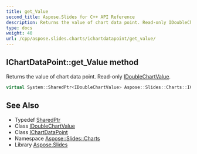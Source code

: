 ```yaml
---
title: get_Value
second_title: Aspose.Slides for C++ API Reference
description: Returns the value of chart data point. Read-only IDoubleChartValue.
type: docs
weight: 40
url: /cpp/aspose.slides.charts/ichartdatapoint/get_value/
---
```

## IChartDataPoint::get_Value method


Returns the value of chart data point. Read-only [IDoubleChartValue](../../idoublechartvalue/).

```cpp
virtual System::SharedPtr<IDoubleChartValue> Aspose::Slides::Charts::IChartDataPoint::get_Value()=0
```

## See Also

* Typedef [SharedPtr](../../../system/sharedptr/)
* Class [IDoubleChartValue](../../idoublechartvalue/)
* Class [IChartDataPoint](../)
* Namespace [Aspose::Slides::Charts](../../)
* Library [Aspose.Slides](../../../)
